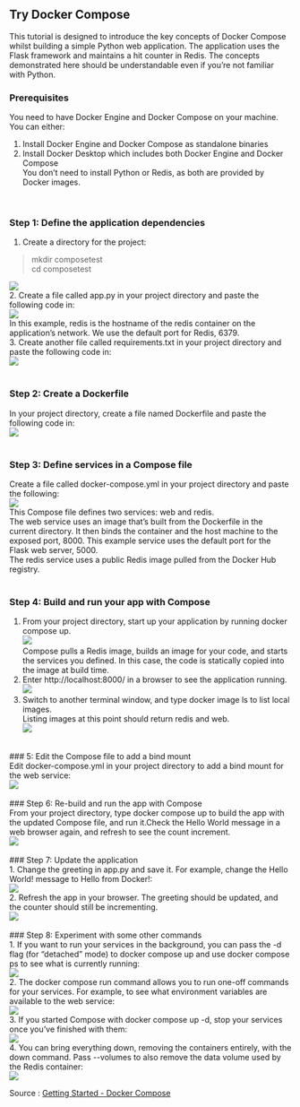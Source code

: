 ## Try Docker Compose</br>
This tutorial is designed to introduce the key concepts of Docker Compose whilst building a simple Python web application. The application uses the Flask framework and maintains a hit counter in Redis. The concepts demonstrated here should be understandable even if you’re not familiar with Python.</br>

### Prerequisites</br>
You need to have Docker Engine and Docker Compose on your machine. You can either:</br>
1. Install Docker Engine and Docker Compose as standalone binaries</br>
2. Install Docker Desktop which includes both Docker Engine and Docker Compose</br>
You don’t need to install Python or Redis, as both are provided by Docker images.</br>
</br>

### Step 1: Define the application dependencies</br>
1. Create a directory for the project:</br>
<blockquote> mkdir composetest</br>
cd composetest</blockquote>
<img src="https://github.com/tritutur/tekn-cloud-computing/blob/main/minggu-08/image/latihan-01.PNG"/></br>
2. Create a file called app.py in your project directory and paste the following code in:</br>
<img src="https://github.com/tritutur/tekn-cloud-computing/blob/main/minggu-08/image/latihan-02.PNG"/></br>
In this example, redis is the hostname of the redis container on the application’s network. We use the default port for Redis, 6379.</br>
3. Create another file called requirements.txt in your project directory and paste the following code in:</br>
<img src="https://github.com/tritutur/tekn-cloud-computing/blob/main/minggu-08/image/latihan-03.PNG"/></br>
</br>

### Step 2: Create a Dockerfile</br>
In your project directory, create a file named Dockerfile and paste the following code in:</br>
<img src="https://github.com/tritutur/tekn-cloud-computing/blob/main/minggu-08/image/latihan-04.PNG"/></br>
</br>
### Step 3: Define services in a Compose file</br>
Create a file called docker-compose.yml in your project directory and paste the following:</br>
<img src="https://github.com/tritutur/tekn-cloud-computing/blob/main/minggu-08/image/latihan-05.PNG"/></br>
This Compose file defines two services: web and redis.</br>
The web service uses an image that’s built from the Dockerfile in the current directory. It then binds the container and the host machine to the exposed port, 8000. This example service uses the default port for the Flask web server, 5000.</br>
The redis service uses a public Redis image pulled from the Docker Hub registry.</br>
</br>
### Step 4: Build and run your app with Compose</br>
1. From your project directory, start up your application by running docker compose up.</br>
<img src="https://github.com/tritutur/tekn-cloud-computing/blob/main/minggu-08/image/latihan-06.PNG"/></br>
Compose pulls a Redis image, builds an image for your code, and starts the services you defined. In this case, the code is statically copied into the image at build time.</br>
2. Enter http://localhost:8000/ in a browser to see the application running.</br>
<img src="https://github.com/tritutur/tekn-cloud-computing/blob/main/minggu-08/image/latihan-07.PNG"/></br>
3. Switch to another terminal window, and type docker image ls to list local images.</br>
Listing images at this point should return redis and web.</br>
<img src="https://github.com/tritutur/tekn-cloud-computing/blob/main/minggu-08/image/latihan-08.PNG"/></br>
</br>
### 5: Edit the Compose file to add a bind mount</br>
Edit docker-compose.yml in your project directory to add a bind mount for the web service:</br>
<img src="https://github.com/tritutur/tekn-cloud-computing/blob/main/minggu-08/image/latihan-09.PNG"/></br>
</br>
### Step 6: Re-build and run the app with Compose</br>
From your project directory, type docker compose up to build the app with the updated Compose file, and run it.Check the Hello World message in a web browser again, and refresh to see the count increment.</br>
<img src="https://github.com/tritutur/tekn-cloud-computing/blob/main/minggu-08/image/latihan-10.PNG"/></br>
</br>
### Step 7: Update the application</br>
1. Change the greeting in app.py and save it. For example, change the Hello World! message to Hello from Docker!:</br>
<img src="https://github.com/tritutur/tekn-cloud-computing/blob/main/minggu-08/image/latihan-11.PNG"/></br>
2. Refresh the app in your browser. The greeting should be updated, and the counter should still be incrementing.</br>
<img src="https://github.com/tritutur/tekn-cloud-computing/blob/main/minggu-08/image/latihan-12.PNG"/></br>
</br>
### Step 8: Experiment with some other commands</br>
1. If you want to run your services in the background, you can pass the -d flag (for “detached” mode) to docker compose up and use docker compose ps to see what is currently running:</br>
<img src="https://github.com/tritutur/tekn-cloud-computing/blob/main/minggu-08/image/latihan-13.PNG"/></br>
2. The docker compose run command allows you to run one-off commands for your services. For example, to see what environment variables are available to the web service:</br>
<img src="https://github.com/tritutur/tekn-cloud-computing/blob/main/minggu-08/image/latihan-14.PNG"/></br>
3. If you started Compose with docker compose up -d, stop your services once you’ve finished with them:</br>
<img src="https://github.com/tritutur/tekn-cloud-computing/blob/main/minggu-08/image/latihan-15.PNG"/></br>
4. You can bring everything down, removing the containers entirely, with the down command. Pass --volumes to also remove the data volume used by the Redis container:</br>
<img src="https://github.com/tritutur/tekn-cloud-computing/blob/main/minggu-08/image/latihan-16.PNG"/></br>

Source : [Getting Started - Docker Compose](https://docs.docker.com/compose/gettingstarted/)